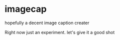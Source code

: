 # imagecap
hopefully a decent image caption creater

Right now just an experiment. let's give it a good shot
